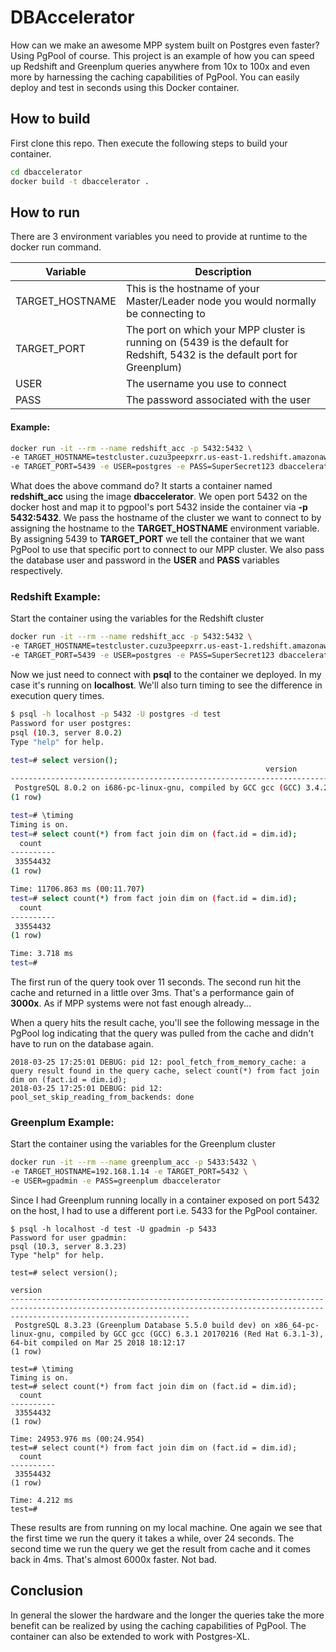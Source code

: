 # DBAccelerator

How can we make an awesome MPP system built on Postgres even faster? Using PgPool of course. This project is an example of how you can speed up Redshift and Greenplum queries anywhere from 10x to 100x and even more by harnessing the caching capabilities of PgPool. You can easily deploy and test in seconds using this Docker container.  

## How to build
First clone this repo. Then execute the following steps to build your container.
```sh
cd dbaccelerator 
docker build -t dbaccelerator .
```

## How to run
There are 3 environment variables you need to provide at runtime to the docker run command. 

| Variable | Description |
| ------ | ------ |
| TARGET_HOSTNAME | This is the hostname of your Master/Leader node you would normally be connecting to |
| TARGET_PORT | The port on which your MPP cluster is running on (5439 is the default for Redshift, 5432 is the default port for Greenplum) | 
| USER | The username you use to connect |
| PASS | The password associated with the user |

#### Example:
```sh
docker run -it --rm --name redshift_acc -p 5432:5432 \
-e TARGET_HOSTNAME=testcluster.cuzu3peepxrr.us-east-1.redshift.amazonaws.com \
-e TARGET_PORT=5439 -e USER=postgres -e PASS=SuperSecret123 dbaccelerator
```
What does the above command do? It starts a container named __redshift_acc__ using the image __dbaccelerator__. We open port 5432 on the docker host and map it to pgpool's port 5432 inside the container via __-p 5432:5432__. We pass the hostname of the cluster we want to connect to by assigning the hostname to the __TARGET_HOSTNAME__ environment variable. By assigning 5439 to __TARGET_PORT__ we tell the container that we want PgPool to use that specific port to connect to our MPP cluster. We also pass the database user and password in the __USER__ and __PASS__ variables respectively.

### Redshift Example:
Start the container using the variables for the Redshift cluster
```sh
docker run -it --rm --name redshift_acc -p 5432:5432 \
-e TARGET_HOSTNAME=testcluster.cuzu3peepxrr.us-east-1.redshift.amazonaws.com \
-e TARGET_PORT=5439 -e USER=postgres -e PASS=SuperSecret123 dbaccelerator
```
Now we just need to connect with __psql__ to the container we deployed. In my case it's running on __localhost__. We'll also turn timing to see the difference in execution query times.
```sh
$ psql -h localhost -p 5432 -U postgres -d test 
Password for user postgres: 
psql (10.3, server 8.0.2)
Type "help" for help.

test=# select version();
                                                         version                                                          
--------------------------------------------------------------------------------------------------------------------------
 PostgreSQL 8.0.2 on i686-pc-linux-gnu, compiled by GCC gcc (GCC) 3.4.2 20041017 (Red Hat 3.4.2-6.fc3), Redshift 1.0.1885
(1 row)

test=# \timing
Timing is on.
test=# select count(*) from fact join dim on (fact.id = dim.id);
  count   
----------
 33554432
(1 row)

Time: 11706.863 ms (00:11.707)
test=# select count(*) from fact join dim on (fact.id = dim.id);
  count   
----------
 33554432
(1 row)

Time: 3.718 ms
test=# 

```

The first run of the query took over 11 seconds. The second run hit the cache and returned in a little over 3ms. That's a performance gain of __3000x__. As if MPP systems were not fast enough already...  

When a query hits the result cache, you'll see the following message in the PgPool log indicating that the query was pulled from the cache and didn't have to run on the database again.
```
2018-03-25 17:25:01 DEBUG: pid 12: pool_fetch_from_memory_cache: a query result found in the query cache, select count(*) from fact join dim on (fact.id = dim.id);
2018-03-25 17:25:01 DEBUG: pid 12: pool_set_skip_reading_from_backends: done
```
### Greenplum Example:
Start the container using the variables for the Greenplum cluster
```sh
docker run -it --rm --name greenplum_acc -p 5433:5432 \
-e TARGET_HOSTNAME=192.168.1.14 -e TARGET_PORT=5432 \ 
-e USER=gpadmin -e PASS=greenplum dbaccelerator
```
Since I had Greenplum running locally in a container exposed on port 5432 on the host, I had to use a different port i.e. 5433 for the PgPool container. 
```
$ psql -h localhost -d test -U gpadmin -p 5433
Password for user gpadmin: 
psql (10.3, server 8.3.23)
Type "help" for help.

test=# select version();
                                                                                      version                                                                                       
------------------------------------------------------------------------------------------------------------------------------------------------------------------------------------
 PostgreSQL 8.3.23 (Greenplum Database 5.5.0 build dev) on x86_64-pc-linux-gnu, compiled by GCC gcc (GCC) 6.3.1 20170216 (Red Hat 6.3.1-3), 64-bit compiled on Mar 25 2018 18:12:17
(1 row)

test=# \timing
Timing is on.
test=# select count(*) from fact join dim on (fact.id = dim.id);
  count   
----------
 33554432
(1 row)

Time: 24953.976 ms (00:24.954)
test=# select count(*) from fact join dim on (fact.id = dim.id);
  count   
----------
 33554432
(1 row)

Time: 4.212 ms
test=# 
```
These results are from running on my local machine. One again we see that the first time we run the query it takes a while, over 24 seconds. The second time we run the query we get the result from cache and it comes back in 4ms. That's almost 6000x faster. Not bad.

## Conclusion
In general the slower the hardware and the longer the queries take the more benefit can be realized by using the caching capabilities of PgPool. The container can also be extended to work with Postgres-XL.
